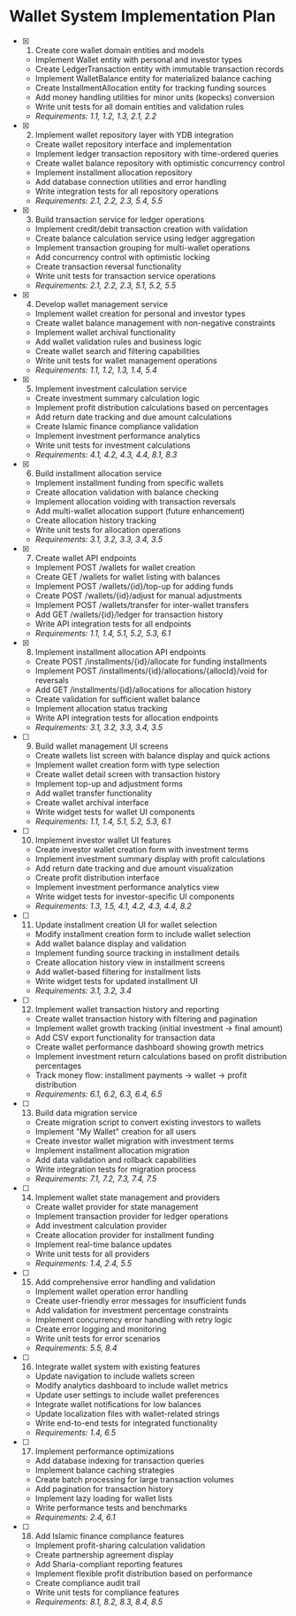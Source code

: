 # Wallet System Implementation Plan

- [x] 1. Create core wallet domain entities and models
  - Implement Wallet entity with personal and investor types
  - Create LedgerTransaction entity with immutable transaction records
  - Implement WalletBalance entity for materialized balance caching
  - Create InstallmentAllocation entity for tracking funding sources
  - Add money handling utilities for minor units (kopecks) conversion
  - Write unit tests for all domain entities and validation rules
  - _Requirements: 1.1, 1.2, 1.3, 2.1, 2.2_

- [x] 2. Implement wallet repository layer with YDB integration
  - Create wallet repository interface and implementation
  - Implement ledger transaction repository with time-ordered queries
  - Create wallet balance repository with optimistic concurrency control
  - Implement installment allocation repository
  - Add database connection utilities and error handling
  - Write integration tests for all repository operations
  - _Requirements: 2.1, 2.2, 2.3, 5.4, 5.5_

- [x] 3. Build transaction service for ledger operations
  - Implement credit/debit transaction creation with validation
  - Create balance calculation service using ledger aggregation
  - Implement transaction grouping for multi-wallet operations
  - Add concurrency control with optimistic locking
  - Create transaction reversal functionality
  - Write unit tests for transaction service operations
  - _Requirements: 2.1, 2.2, 2.3, 5.1, 5.2, 5.5_

- [x] 4. Develop wallet management service
  - Implement wallet creation for personal and investor types
  - Create wallet balance management with non-negative constraints
  - Implement wallet archival functionality
  - Add wallet validation rules and business logic
  - Create wallet search and filtering capabilities
  - Write unit tests for wallet management operations
  - _Requirements: 1.1, 1.2, 1.3, 1.4, 5.4_

- [x] 5. Implement investment calculation service
  - Create investment summary calculation logic
  - Implement profit distribution calculations based on percentages
  - Add return date tracking and due amount calculations
  - Create Islamic finance compliance validation
  - Implement investment performance analytics
  - Write unit tests for investment calculations
  - _Requirements: 4.1, 4.2, 4.3, 4.4, 8.1, 8.3_

- [x] 6. Build installment allocation service
  - Implement installment funding from specific wallets
  - Create allocation validation with balance checking
  - Implement allocation voiding with transaction reversals
  - Add multi-wallet allocation support (future enhancement)
  - Create allocation history tracking
  - Write unit tests for allocation operations
  - _Requirements: 3.1, 3.2, 3.3, 3.4, 3.5_

- [x] 7. Create wallet API endpoints
  - Implement POST /wallets for wallet creation
  - Create GET /wallets for wallet listing with balances
  - Implement POST /wallets/{id}/top-up for adding funds
  - Create POST /wallets/{id}/adjust for manual adjustments
  - Implement POST /wallets/transfer for inter-wallet transfers
  - Add GET /wallets/{id}/ledger for transaction history
  - Write API integration tests for all endpoints
  - _Requirements: 1.1, 1.4, 5.1, 5.2, 5.3, 6.1_

- [x] 8. Implement installment allocation API endpoints
  - Create POST /installments/{id}/allocate for funding installments
  - Implement POST /installments/{id}/allocations/{allocId}/void for reversals
  - Add GET /installments/{id}/allocations for allocation history
  - Create validation for sufficient wallet balance
  - Implement allocation status tracking
  - Write API integration tests for allocation endpoints
  - _Requirements: 3.1, 3.2, 3.3, 3.4, 3.5_

- [ ] 9. Build wallet management UI screens
  - Create wallets list screen with balance display and quick actions
  - Implement wallet creation form with type selection
  - Create wallet detail screen with transaction history
  - Implement top-up and adjustment forms
  - Add wallet transfer functionality
  - Create wallet archival interface
  - Write widget tests for wallet UI components
  - _Requirements: 1.1, 1.4, 5.1, 5.2, 5.3, 6.1_

- [ ] 10. Implement investor wallet UI features
  - Create investor wallet creation form with investment terms
  - Implement investment summary display with profit calculations
  - Add return date tracking and due amount visualization
  - Create profit distribution interface
  - Implement investment performance analytics view
  - Write widget tests for investor-specific UI components
  - _Requirements: 1.3, 1.5, 4.1, 4.2, 4.3, 4.4, 8.2_

- [ ] 11. Update installment creation UI for wallet selection
  - Modify installment creation form to include wallet selection
  - Add wallet balance display and validation
  - Implement funding source tracking in installment details
  - Create allocation history view in installment screens
  - Add wallet-based filtering for installment lists
  - Write widget tests for updated installment UI
  - _Requirements: 3.1, 3.2, 3.4_

- [ ] 12. Implement wallet transaction history and reporting
  - Create wallet transaction history with filtering and pagination
  - Implement wallet growth tracking (initial investment → final amount)
  - Add CSV export functionality for transaction data
  - Create wallet performance dashboard showing growth metrics
  - Implement investment return calculations based on profit distribution percentages
  - Track money flow: installment payments → wallet → profit distribution
  - _Requirements: 6.1, 6.2, 6.3, 6.4, 6.5_

- [ ] 13. Build data migration service
  - Create migration script to convert existing investors to wallets
  - Implement "My Wallet" creation for all users
  - Create investor wallet migration with investment terms
  - Implement installment allocation migration
  - Add data validation and rollback capabilities
  - Write integration tests for migration process
  - _Requirements: 7.1, 7.2, 7.3, 7.4, 7.5_

- [ ] 14. Implement wallet state management and providers
  - Create wallet provider for state management
  - Implement transaction provider for ledger operations
  - Add investment calculation provider
  - Create allocation provider for installment funding
  - Implement real-time balance updates
  - Write unit tests for all providers
  - _Requirements: 1.4, 2.4, 5.5_

- [ ] 15. Add comprehensive error handling and validation
  - Implement wallet operation error handling
  - Create user-friendly error messages for insufficient funds
  - Add validation for investment percentage constraints
  - Implement concurrency error handling with retry logic
  - Create error logging and monitoring
  - Write unit tests for error scenarios
  - _Requirements: 5.5, 8.4_

- [ ] 16. Integrate wallet system with existing features
  - Update navigation to include wallets screen
  - Modify analytics dashboard to include wallet metrics
  - Update user settings to include wallet preferences
  - Integrate wallet notifications for low balances
  - Update localization files with wallet-related strings
  - Write end-to-end tests for integrated functionality
  - _Requirements: 1.4, 6.5_

- [ ] 17. Implement performance optimizations
  - Add database indexing for transaction queries
  - Implement balance caching strategies
  - Create batch processing for large transaction volumes
  - Add pagination for transaction history
  - Implement lazy loading for wallet lists
  - Write performance tests and benchmarks
  - _Requirements: 2.4, 6.1_

- [ ] 18. Add Islamic finance compliance features
  - Implement profit-sharing calculation validation
  - Create partnership agreement display
  - Add Sharia-compliant reporting features
  - Implement flexible profit distribution based on performance
  - Create compliance audit trail
  - Write unit tests for compliance features
  - _Requirements: 8.1, 8.2, 8.3, 8.4, 8.5_